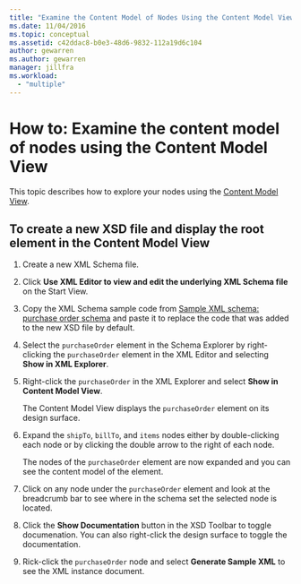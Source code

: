 ```yaml
---
title: "Examine the Content Model of Nodes Using the Content Model View in XML Schema Designer"
ms.date: 11/04/2016
ms.topic: conceptual
ms.assetid: c42ddac8-b0e3-48d6-9832-112a19d6c104
author: gewarren
ms.author: gewarren
manager: jillfra
ms.workload:
  - "multiple"
---
```

# How to: Examine the content model of nodes using the Content Model View

This topic describes how to explore your nodes using the [Content Model View](../xml-tools/content-model-view.md).

## To create a new XSD file and display the root element in the Content Model View

1.  Create a new XML Schema file.

2.  Click **Use XML Editor to view and edit the underlying XML Schema file** on the Start View.

3.  Copy the XML Schema sample code from [Sample XML schema: purchase order schema](../xml-tools/sample-xsd-file-purchase-order-schema.md) and paste it to replace the code that was added to the new XSD file by default.

4.  Select the `purchaseOrder` element in the Schema Explorer by right-clicking the `purchaseOrder` element in the XML Editor and selecting **Show in XML Explorer**.

5.  Right-click the `purchaseOrder` in the XML Explorer and select **Show in Content Model View**.

     The Content Model View displays the `purchaseOrder` element on its design surface.

6.  Expand the `shipTo`, `billTo`, and `items` nodes either by double-clicking each node or by clicking the double arrow to the right of each node.

     The nodes of the `purchaseOrder` element are now expanded and you can see the content model of the element.

7.  Click on any node under the `purchaseOrder` element and look at the breadcrumb bar to see where in the schema set the selected node is located.

8.  Click the **Show Documentation** button in the XSD Toolbar to toggle documenation. You can also right-click the design surface to toggle the documentation.

9. Rick-click the `purchaseOrder` node and select **Generate Sample XML** to see the XML instance document.